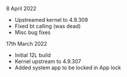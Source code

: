 8 April 2022
- Upstreamed kernel to 4.9.309
- Fixed bt calling (was dead)
- Misc bug fixes

17th March 2022
- Initial 12L build
- Kernel upstream to 4.9.307
- Added system app to be locked in App lock
